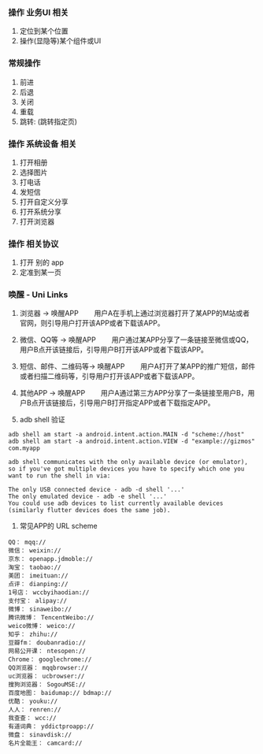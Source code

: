 ### 操作 业务UI 相关

1. 定位到某个位置
1. 操作(显隐等)某个组件或UI


### 常规操作
1. 前进
1. 后退
1. 关闭
1. 重载
1. 跳转: (跳转指定页)

### 操作 系统设备 相关
1. 打开相册
1. 选择图片
1. 打电话
1. 发短信
1. 打开自定义分享 
1. 打开系统分享
1. 打开浏览器

### 操作 相关协议
1. 打开 别的 app
1. 定准到某一页



### 唤醒 - Uni Links

1. 浏览器 -> 唤醒APP
  用户A在手机上通过浏览器打开了某APP的M站或者官网，则引导用户打开该APP或者下载该APP。

2. 微信、QQ等 -> 唤醒APP
  用户通过某APP分享了一条链接至微信或QQ，用户B点开该链接后，引导用户B打开该APP或者下载该APP。

3. 短信、邮件、二维码等-> 唤醒APP
  用户A打开了某APP的推广短信，邮件或者扫描二维码等，引导用户打开该APP或者下载该APP。

4. 其他APP -> 唤醒APP
  用户A通过第三方APP分享了一条链接至用户B，用户B点开该链接后，引导用户B打开指定APP或者下载指定APP。



1. adb shell 验证
```
adb shell am start -a android.intent.action.MAIN -d "scheme://host"
adb shell am start -a android.intent.action.VIEW -d "example://gizmos" com.myapp

adb shell communicates with the only available device (or emulator), so if you've got multiple devices you have to specify which one you want to run the shell in via:

The only USB connected device - adb -d shell '...'
The only emulated device - adb -e shell '...'
You could use adb devices to list currently available devices (similarly flutter devices does the same job).
```

1. 常见APP的 URL scheme
```
QQ： mqq:// 
微信： weixin:// 
京东： openapp.jdmoble:// 
淘宝： taobao:// 
美团： imeituan:// 
点评： dianping:// 
1号店： wccbyihaodian:// 
支付宝： alipay:// 
微博： sinaweibo:// 
腾讯微博： TencentWeibo:// 
weico微博： weico:// 
知乎： zhihu:// 
豆瓣fm： doubanradio:// 
网易公开课： ntesopen:// 
Chrome： googlechrome:// 
QQ浏览器： mqqbrowser:// 
uc浏览器： ucbrowser:// 
搜狗浏览器： SogouMSE:// 
百度地图： baidumap:// bdmap:// 
优酷： youku:// 
人人： renren:// 
我查查： wcc:// 
有道词典： yddictproapp:// 
微盘： sinavdisk:// 
名片全能王： camcard://
```